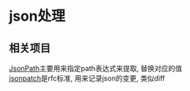 # json处理

## 相关项目

[JsonPath](https://github.com/json-path/JsonPath)主要用来指定path表达式来提取, 替换对应的值  
[jsonpatch](http://jsonpatch.com/)是rfc标准, 用来记录json的变更, 类似diff